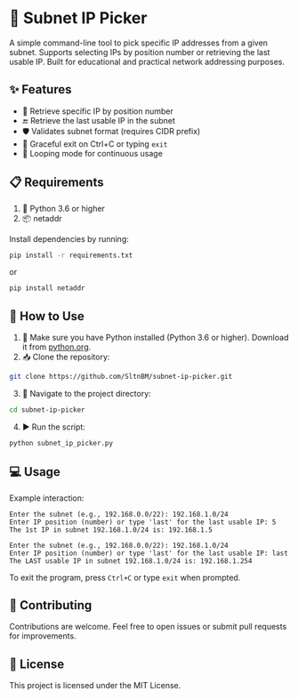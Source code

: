 # 📡 Subnet IP Picker
A simple command-line tool to pick specific IP addresses from a given subnet. Supports selecting IPs by position number or retrieving the last usable IP. Built for educational and practical network addressing purposes.

## ✨ Features
- 🔢 Retrieve specific IP by position number
- 🔚 Retrieve the last usable IP in the subnet
- 🛡️ Validates subnet format (requires CIDR prefix)
- 👋 Graceful exit on Ctrl+C or typing `exit`
- 🔄 Looping mode for continuous usage

## 📋 Requirements
1. 🐍 Python 3.6 or higher
2. 📦 netaddr

Install dependencies by running:
```bash
pip install -r requirements.txt
```

or

```bash
pip install netaddr
```

## 🚀 How to Use
1. 🐍 Make sure you have Python installed (Python 3.6 or higher). Download it from [python.org](https://www.python.org/downloads/).
2. 📥 Clone the repository:
```bash
git clone https://github.com/SltnBM/subnet-ip-picker.git
```
3. 📂 Navigate to the project directory:
```bash
cd subnet-ip-picker
```
4. ▶️ Run the script:

```bash
python subnet_ip_picker.py
```

## 💻 Usage
Example interaction:
```plaintext
Enter the subnet (e.g., 192.168.0.0/22): 192.168.1.0/24
Enter IP position (number) or type 'last' for the last usable IP: 5
The 1st IP in subnet 192.168.1.0/24 is: 192.168.1.5

Enter the subnet (e.g., 192.168.0.0/22): 192.168.1.0/24
Enter IP position (number) or type 'last' for the last usable IP: last
The LAST usable IP in subnet 192.168.1.0/24 is: 192.168.1.254
```

To exit the program, press `Ctrl+C` or type `exit` when prompted.

## 🤝 Contributing
Contributions are welcome. Feel free to open issues or submit pull requests for improvements.

## 📜 License
This project is licensed under the MIT License.